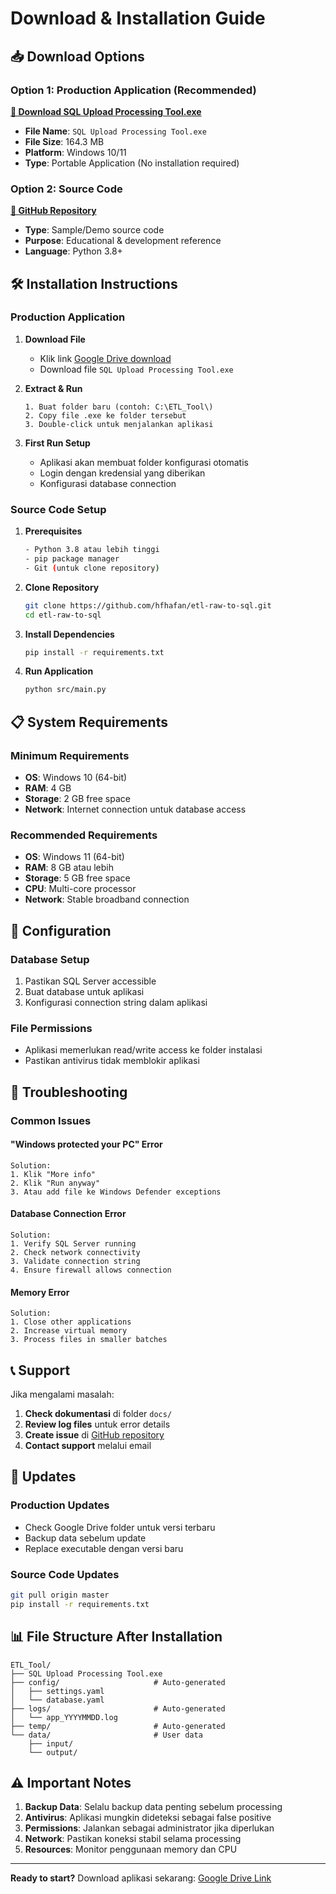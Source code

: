 # Download & Installation Guide

## 📥 Download Options

### Option 1: Production Application (Recommended)

**[🔗 Download SQL Upload Processing Tool.exe](https://drive.google.com/drive/folders/1WSzitOLnPO3ilwKAl1NwxyQnIO6nEzwf?usp=drive_link)**

- **File Name**: `SQL Upload Processing Tool.exe`
- **File Size**: 164.3 MB
- **Platform**: Windows 10/11
- **Type**: Portable Application (No installation required)

### Option 2: Source Code

**[🔗 GitHub Repository](https://github.com/hfhafan/etl-raw-to-sql)**

- **Type**: Sample/Demo source code
- **Purpose**: Educational & development reference
- **Language**: Python 3.8+

## 🛠️ Installation Instructions

### Production Application

1. **Download File**
   - Klik link [Google Drive download](https://drive.google.com/drive/folders/1WSzitOLnPO3ilwKAl1NwxyQnIO6nEzwf?usp=drive_link)
   - Download file `SQL Upload Processing Tool.exe`

2. **Extract & Run**
   ```
   1. Buat folder baru (contoh: C:\ETL_Tool\)
   2. Copy file .exe ke folder tersebut
   3. Double-click untuk menjalankan aplikasi
   ```

3. **First Run Setup**
   - Aplikasi akan membuat folder konfigurasi otomatis
   - Login dengan kredensial yang diberikan
   - Konfigurasi database connection

### Source Code Setup

1. **Prerequisites**
   ```bash
   - Python 3.8 atau lebih tinggi
   - pip package manager
   - Git (untuk clone repository)
   ```

2. **Clone Repository**
   ```bash
   git clone https://github.com/hfhafan/etl-raw-to-sql.git
   cd etl-raw-to-sql
   ```

3. **Install Dependencies**
   ```bash
   pip install -r requirements.txt
   ```

4. **Run Application**
   ```bash
   python src/main.py
   ```

## 📋 System Requirements

### Minimum Requirements
- **OS**: Windows 10 (64-bit)
- **RAM**: 4 GB
- **Storage**: 2 GB free space
- **Network**: Internet connection untuk database access

### Recommended Requirements
- **OS**: Windows 11 (64-bit)
- **RAM**: 8 GB atau lebih
- **Storage**: 5 GB free space
- **CPU**: Multi-core processor
- **Network**: Stable broadband connection

## 🔧 Configuration

### Database Setup
1. Pastikan SQL Server accessible
2. Buat database untuk aplikasi
3. Konfigurasi connection string dalam aplikasi

### File Permissions
- Aplikasi memerlukan read/write access ke folder instalasi
- Pastikan antivirus tidak memblokir aplikasi

## 🚨 Troubleshooting

### Common Issues

#### "Windows protected your PC" Error
```
Solution:
1. Klik "More info"
2. Klik "Run anyway"
3. Atau add file ke Windows Defender exceptions
```

#### Database Connection Error
```
Solution:
1. Verify SQL Server running
2. Check network connectivity
3. Validate connection string
4. Ensure firewall allows connection
```

#### Memory Error
```
Solution:
1. Close other applications
2. Increase virtual memory
3. Process files in smaller batches
```

## 📞 Support

Jika mengalami masalah:
1. **Check dokumentasi** di folder `docs/`
2. **Review log files** untuk error details
3. **Create issue** di [GitHub repository](https://github.com/hfhafan/etl-raw-to-sql/issues)
4. **Contact support** melalui email

## 🔄 Updates

### Production Updates
- Check Google Drive folder untuk versi terbaru
- Backup data sebelum update
- Replace executable dengan versi baru

### Source Code Updates
```bash
git pull origin master
pip install -r requirements.txt
```

## 📊 File Structure After Installation

```
ETL_Tool/
├── SQL Upload Processing Tool.exe
├── config/                     # Auto-generated
│   ├── settings.yaml
│   └── database.yaml
├── logs/                       # Auto-generated
│   └── app_YYYYMMDD.log
├── temp/                       # Auto-generated
└── data/                       # User data
    ├── input/
    └── output/
```

## ⚠️ Important Notes

1. **Backup Data**: Selalu backup data penting sebelum processing
2. **Antivirus**: Aplikasi mungkin dideteksi sebagai false positive
3. **Permissions**: Jalankan sebagai administrator jika diperlukan
4. **Network**: Pastikan koneksi stabil selama processing
5. **Resources**: Monitor penggunaan memory dan CPU

---

**Ready to start?** Download aplikasi sekarang: [Google Drive Link](https://drive.google.com/drive/folders/1WSzitOLnPO3ilwKAl1NwxyQnIO6nEzwf?usp=drive_link) 